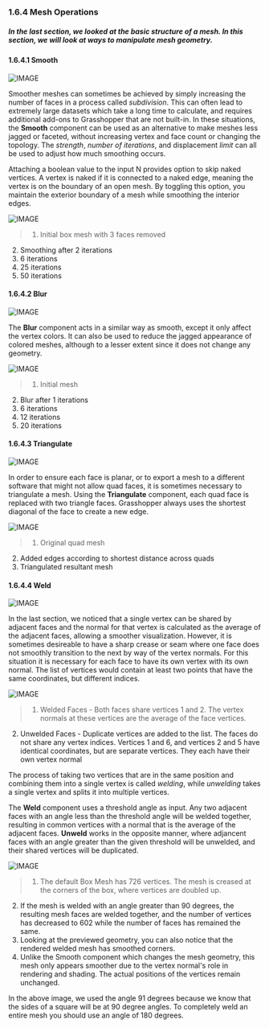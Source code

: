 ### 1.6.4 Mesh Operations

##### In the last section, we looked at the basic structure of a mesh. In this section, we will look at ways to manipulate mesh geometry.

#### 1.6.4.1 Smooth

![IMAGE](images/1-6-4/smooth.png)

Smoother meshes can sometimes be achieved by simply increasing the number of faces in a process called *subdivision*. This can often lead to extremely large datasets which take a long time to calculate, and requires additional add-ons to Grasshopper that are not built-in. In these situations, the **Smooth** component can be used as an alternative to make meshes less jagged or faceted, without increasing vertex and face count or changing the topology.  The *strength*, *number of iterations*, and displacement *limit* can all be used to adjust how much smoothing occurs.

Attaching a boolean value to the input N provides option to skip naked vertices. A vertex is naked if it is connected to a naked edge, meaning the vertex is on the boundary of an open mesh. By toggling this option, you maintain the exterior boundary of a mesh while smoothing the interior edges.

![IMAGE](images/1-6-4/03_smooth.png)
>1. Initial box mesh with 3 faces removed
2. Smoothing after 2 iterations
3. 6 iterations
4. 25 iterations
5. 50 iterations

#### 1.6.4.2 Blur

![IMAGE](images/1-6-4/blur.png)

The **Blur** component acts in a similar way as smooth, except it only affect the vertex colors. It can also be used to reduce the jagged appearance of colored meshes, although to a lesser extent since it does not change any geometry.

![IMAGE](images/1-6-4/04_blur.png)
>1. Initial mesh
2. Blur after 1 iterations
3. 6 iterations
4. 12 iterations
5. 20 iterations

#### 1.6.4.3 Triangulate

![IMAGE](images/1-6-4/triangulate.png)

In order to ensure each face is planar, or to export a mesh to a different software that might not allow quad faces, it is sometimes necessary to triangulate a mesh. Using the **Triangulate** component, each quad face is replaced with two triangle faces. Grasshopper always uses the shortest diagonal of the face to create a new edge.

![IMAGE](images/1-6-4/05_triangulate.png)
>1. Original quad mesh
2. Added edges according to shortest distance across quads
3. Triangulated resultant mesh

#### 1.6.4.4 Weld

![IMAGE](images/1-6-4/weld.png)

In the last section, we noticed that a single vertex can be shared by adjacent faces and the normal for that vertex is calculated as the average of the adjacent faces, allowing a smoother visualization. However, it is sometimes desireable to have a sharp crease or seam where one face does not smoothly transition to the next by way of the vertex normals. For this situation it is necessary for each face to have its own vertex with its own normal. The list of vertices would contain at least two points that have the same coordinates, but different indices.

![IMAGE](images/1-6-4/06_simple-weld.png)
>1. Welded Faces - Both faces share vertices 1 and 2. The vertex normals at these vertices are the average of the face vertices.
2. Unwelded Faces - Duplicate vertices are added to the list. The faces do not share any vertex indices. Vertices 1 and 6, and vertices 2 and 5 have identical coordinates, but are separate vertices. They each have their own vertex normal

The process of taking two vertices that are in the same position and combining them into a single vertex is called *welding*, while *unwelding* takes a single vertex and splits it into multiple vertices.

The **Weld** component uses a threshold angle as input. Any two adjacent faces with an angle less than the threshold angle will be welded together, resulting in common vertices with a normal that is the average of the adjacent faces. **Unweld** works in the opposite manner, where adjancent faces with an angle greater than the given threshold will be unwelded, and their shared vertices will be duplicated.

![IMAGE](images/1-6-4/07_box-weld.png)
>1. The default Box Mesh has 726 vertices. The mesh is creased at the corners of the box, where vertices are doubled up.
2. If the mesh is welded with an angle greater than 90 degrees, the resulting mesh faces are welded together, and the number of vertices has decreased to 602 while the number of faces has remained the same.
3. Looking at the previewed geometry, you can also notice that the rendered welded mesh has smoothed corners. 
4. Unlike the Smooth component which changes the mesh geometry, this mesh only appears smoother due to the vertex normal's role in rendering and shading. The actual positions of the vertices remain unchanged.

In the above image, we used the angle 91 degrees because we know that the sides of a square will be at 90 degree angles. To completely weld an entire mesh you should use an angle of 180 degrees.
